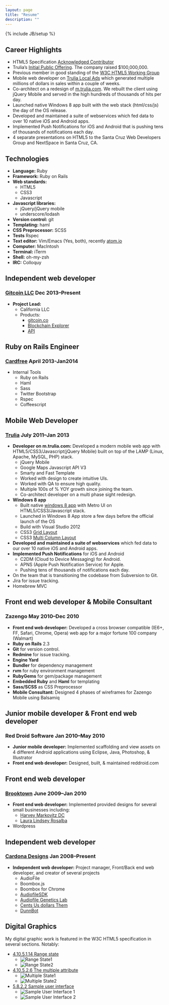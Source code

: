 ```yaml
---
layout: page
title: "Resume"
description: ""
---
```

{% include JB/setup %}

## Career Highlights

* HTML5 Specification [Acknowledged Contributor](http://www.w3.org/TR/2010/WD-html5-20100624/acknowledgements.html#acknowledgements)
* Trulia’s [Initial Public Offering](http://www.sec.gov/Archives/edgar/data/1349454/000119312512383756/d352334ds1a.htm). The company raised $100,000,000.
* Previous member in good standing of the [W3C HTML5 Working Group](http://www.w3.org/2000/09/dbwg/details?group=40318&public=1)
* Mobile web developer on [Trulia Local Ads](http://www.trulia.com/localads) which generated multiple millions of dollars in sales within a couple of weeks.
* Co-architect on a redesign of [m.trulia.com](http://m.trulia.com). We rebuilt the client using jQuery Mobile and served in the high hundreds of thousands of hits per day.
* Launched native Windows 8 app built with the web stack (html/css/js) the day of the OS release.
* Developed and maintained a suite of webservices which fed data to over 10 native iOS and Android apps.
* Implemented Push Notifications for iOS and Android that is pushing tens of thousands of notifications each day.
* 4 separate presentations on HTML5 to the Santa Cruz Web Developers Group and NextSpace in Santa Cruz, CA.

## Technologies

* **Language:** Ruby
* **Framework:** Ruby on Rails
* **Web standards:**
   * HTML5
   * CSS3
   * Javascript
* **Javascript libraries:** 
   * jQuery/jQuery mobile
   * underscore/lodash
* **Version control:** git
* **Templating:** haml
* **CSS Preprocessor:** SCSS
* **Tests** Rspec
* **Text editor:** Vim/Emacs (Yes, both), recently [atom.io](http://atom.io)
* **Computer:** MacIntosh
* **Terminal:** iTerm
* **Shell:** oh-my-zsh
* **IRC:** Colloquy

## Independent web developer
### [Gitcoin LLC](http://www.gitcoin.co) Dec 2013–Present
* **Project Lead:** 
  * California LLC
  * Products:
      * [gitcoin.co](http://www.gitcoin.co)
      * [Blockchain Explorer](http://www.gitcoin.co/blockchain)
      * [API](http://www.gitcoin.co/api/intro)

## Ruby on Rails Engineer
### [Cardfree](http://cardfree.com/) April 2013-Jan2014
* Internal Tools 
    * Ruby on Rails
    * Haml
    * Sass
    * Twitter Bootstrap
    * Rspec
    * Coffeescript

## Mobile Web Developer
### [Trulia](http://trulia.com/) July 2011–Jan 2013

* **Developer on m.trulia.com:** Developed a modern mobile web app with HTML5/CSS3/Javascript(jQuery Mobile) built on top of the LAMP (Linux, Apache, MySQL, PHP) stack.
    * jQuery Mobile
    * Google Maps Javascript API V3
    * Smarty and Fast Template
    * Worked with design to create intuitive UIs.
    * Worked with QA to ensure high quality.
    * Multiple 100s of % YOY growth since joining the team.
    * Co-architect developer on a multi phase sight redesign.
* **Windows 8 app**
    * Built native [windows 8 app](http://apps.microsoft.com/windows/en-US/app/trulia-real-estate-homes-for/aaa2a256-90ca-4abd-938f-3788f598a235) with Metro UI on HTML5/CSS3/Javascript stack.
    * Launched in Windows 8 App store a few days before the official launch of the OS
    * Build with Visual Studio 2012
    * CSS3 [Grid Layout](http://goo.gl/uVchw)
    * CSS3 [Multi Column Layout](http://goo.gl/nqxRN)
* **Developed and maintained a suite of webservices** which fed data to our over 10 native iOS and Android apps.
* **Implemented Push Notifications** for iOS and Android
    * C2DM (Cloud to Device Messaging) for Android.
    * APNS (Apple Push Notification Service) for Apple.
    * Pushing tens of thousands of notifications each day.
* On the team that is transitioning the codebase from Subversion to Git.
* Jira for issue tracking.
* Homebrew MVC

## Front end web developer & Mobile Consultant
### Zazengo May 2010–Dec 2010

* **Front end web developer:** Developed a cross browser compatible (IE6+, FF, Safari, Chrome, Opera) web app for a major fortune 100 company (Walmart) 
* **Ruby on Rails** 2.3
* **Git** for version control.
* **Redmine** for issue tracking.
* **Engine Yard**
* **Bundler** for dependency management
* **rvm** for ruby environment management
* **RubyGems** for gem/package management
* **Embedded Ruby** and **Haml** for templating
* **Sass/SCSS** as CSS Preprocessor
* **Mobile Consultant:** Designed 4 phases of wireframes for Zazengo Mobile using Balsamiq

## Junior mobile developer & Front end web developer
### Red Droid Software Jan 2010–May 2010

* **Junior mobile developer:** Implemented scaffolding and view assets on 4 different Android applications using Eclipse, Java, Photoshop, & Illustrator
* **Front end web developer:** Designed, built, & maintained reddroid.com

## Front end web developer
### [Brooktown](http://brooktown.com/) June 2009–Jan 2010

* **Front end web developer:** Implemented provided designs for several small businesses including:
    * [Harvey Markovitz DC](http://www.hmarkovitzdc.com/)
    * [Laura Lindsey Rosalba](http://lauralindsayrosalba.com/)
* Wordpress

## Independent web developer
### [Cardona Designs](http://cardonadesigns.com) Jan 2008–Present
* **Independent web developer:** Project manager, Front/Back end web developer, and creator of several projects
    * AudioFile
    * Boombox.js
    * Boombox for Chrome
    * [AudiofileSDK](https://github.com/cgcardona/audiofile_sdk)
    * [Audiofile Genetics Lab](http://audiofile-genetics-lab.herokuapp.com/)
    * [Cents Us dollars Them](http://cents-us-dollars-them.herokuapp.com/)
    * [DunnBot](https://github.com/cgcardona/dunn)

## Digital Graphics

My digital graphic work is featured in the W3C HTML5 specification in several sections. Notably:

* [4.10.5.1.14 Range state](http://goo.gl/TBcqt)
    * ![Range State1](http://www.cardonadesigns.com/img/whatwg-range-ex1.png "Range state1")
    * ![Range State2](http://www.cardonadesigns.com/img/whatwg-range-ex2.png "Range state1")
* [4.10.5.2.6 The multiple attribute](http://www.w3.org/html/wg/drafts/html/master/embedded-content-0.html#attr-input-multiple)
    * ![Multiple State1](http://www.cardonadesigns.com/img/whatwg-multiple-example-1.png "Multiple state1")
    * ![Multiple State2](http://www.cardonadesigns.com/img/whatwg-multiple-example-2.png "Multiple state2")
* [5.8.2.2 Sample user interface](http://www.w3.org/html/wg/drafts/html/master/embedded-content-0.html#custom-handlers)
    * ![Sample User Interface 1](http://www.cardonadesigns.com/img/whatwg-6_8-ex1.png "Sample User Interface 1")
    * ![Sample User Interface 2](http://www.cardonadesigns.com/img/whatwg-6_8-ex2.png "Sample User Interface 2")
